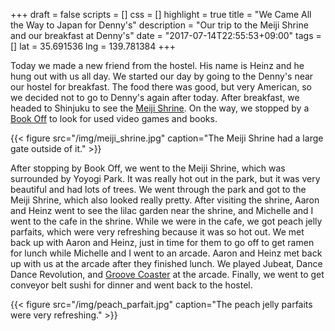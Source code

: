 +++
draft = false
scripts = []
css = []
highlight = true
title = "We Came All the Way to Japan for Denny's"
description = "Our trip to the Meiji Shrine and our breakfast at Denny's"
date = "2017-07-14T22:55:53+09:00"
tags = []
lat = 35.691536
lng = 139.781384
+++

Today we made a new friend from the hostel. His name is Heinz and he hung out
with us all day. We started our day by going to the Denny's near our hostel for
breakfast. The food there was good, but very American, so we decided not to go
to Denny's again after today. After breakfast, we headed to Shinjuku to see the
[Meiji Shrine](http://www.japan-guide.com/e/e3002.html). On the way, we stopped
by a [Book Off](https://en.wikipedia.org/wiki/Book_Off) to look for used video
games and books.

{{< figure src="/img/meiji_shrine.jpg"
    caption="The Meiji Shrine had a large gate outside of it." >}}

After stopping by Book Off, we went to the Meiji Shrine, which was surrounded by
Yoyogi Park. It was really hot out in the park, but it was very beautiful and
had lots of trees. We went through the park and got to the Meiji Shrine, which
also looked really pretty. After visiting the shrine, Aaron and Heinz went to
see the lilac garden near the shrine, and Michelle and I went to the cafe in the
shrine. While we were in the cafe, we got peach jelly parfaits, which were very
refreshing because it was so hot out. We met back up with Aaron and Heinz, just
in time for them to go off to get ramen for lunch while Michelle and I went to
an arcade. Aaron and Heinz met back up with us at the arcade after they finished
lunch. We played Jubeat, Dance Dance Revolution, and [Groove
Coaster](https://en.wikipedia.org/wiki/Groove_Coaster) at the arcade. Finally,
we went to get conveyor belt sushi for dinner and went back to the hostel.

{{< figure src="/img/peach_parfait.jpg"
    caption="The peach jelly parfaits were very refreshing." >}}

